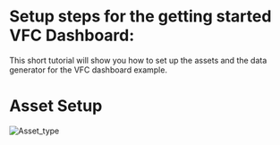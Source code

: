 # Setup steps for the getting started VFC Dashboard:
This short tutorial will show you how to set up the assets and the data generator for the VFC dashboard example.

# Asset Setup
![Asset_type](../doc/asset_type)
